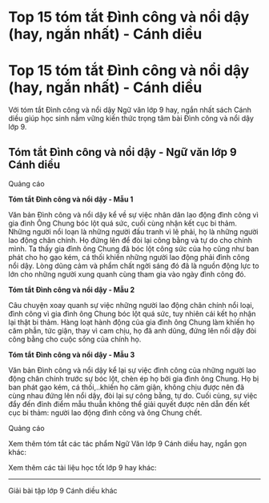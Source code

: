 # Top 15 tóm tắt Đình công và nổi dậy (hay, ngắn nhất) - Cánh diều

# Top 15 tóm tắt Đình công và nổi dậy (hay, ngắn nhất) - Cánh diều

Với tóm tắt Đình công và nổi dậy Ngữ văn lớp 9 hay, ngắn nhất sách Cánh diều giúp học sinh nắm vững kiến thức trọng tâm bài Đình công và nổi dậy lớp 9.

## Tóm tắt Đình công và nổi dậy - Ngữ văn lớp 9 Cánh diều

Quảng cáo

**Tóm tắt Đình công và nổi dậy - Mẫu 1**

Văn bản Đình công và nổi dậy kể về sự việc nhân dân lao động đình công vì gia đình Ông Chung bóc lột quá sức, cuối cùng nhận kết cục bi thảm. Những người nổi loạn là những người đấu tranh vì lẽ phải, họ là những người lao động chân chính. Họ đứng lên để đòi lại công bằng và tự do cho chính mình. Ta thấy gia đình ông Chung đã bóc lột công sức của họ cũng như ban phát cho họ gạo kém, cá thối khiến những người lao động phải đình công nổi dậy. Lòng dũng cảm và phẩm chất ngời sáng đó đã là nguồn động lực to lớn cho những người xung quanh cùng tham gia vào ngày đình công đó.

**Tóm tắt Đình công và nổi dậy - Mẫu 2**

Câu chuyện xoay quanh sự việc những người lao động chân chính nổi loại, đình công vì gia đình ông Chung bóc lột quá sức, tuy nhiên cái kết họ nhận lại thật bi thảm. Hàng loạt hành động của gia đình ông Chung làm khiến họ căm phẫn, tức giận, thay vì cam chịu, họ đã anh dũng, đứng lên nổi dậy đòi công bằng cho cuộc sống của chính họ.

**Tóm tắt Đình công và nổi dậy - Mẫu 3**

Văn bản Đình công và nổi dậy kể lại sự việc đình công của những người lao động chân chính trước sự bóc lột, chèn ép họ bởi gia đình ông Chung. Họ bị ban phát gạo kém, cá thối,..khiến họ căm giận, không chịu được nên đã cùng nhau đứng lên nổi dậy, đòi lại sự công bằng, tự do. Cuối cùng, sự việc đẩy đến đỉnh điểm mẫu thuẫn không thể giải quyết được nên dẫn đến kết cục bi thảm: người lao động đình công và ông Chung chết.

Quảng cáo

Xem thêm tóm tắt các tác phẩm Ngữ Văn lớp 9 Cánh diều hay, ngắn gọn khác:

Xem thêm các tài liệu học tốt lớp 9 hay khác:

* * *

Giải bài tập lớp 9 Cánh diều khác
